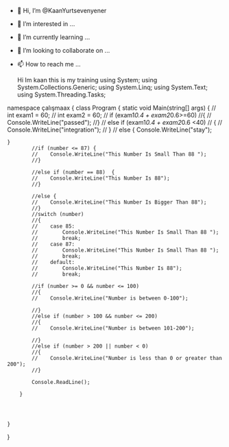 - 👋 Hi, I’m @KaanYurtsevenyener
- 👀 I’m interested in ...
- 🌱 I’m currently learning ...
- 💞️ I’m looking to collaborate on ...
- 📫 How to reach me ...

  Hi Im kaan this is my training
  using System;
using System.Collections.Generic;
using System.Linq;
using System.Text;
using System.Threading.Tasks;

namespace çalışmaax
{
    class Program
    {
        static void Main(string[] args)
        {
 //           int exam1 = 60;
 //           int exam2 = 60;
 //           if (exam1*0.4 + exam2*0.6>=60)
	//{
 //               Console.WriteLine("passed");
	//}
 //           else if (exam1*0.4 + exam2*0.6 <40)
 //           {
 //               Console.WriteLine("integration");
 //           }
 //           else
	{
                Console.WriteLine("stay");

	}
            //if (number <= 87) {
            //    Console.WriteLine("This Number Is Small Than 88 ");
            //}

            //else if (number == 88)  {
            //    Console.WriteLine("This Number Is 88");
            //}

            //else {
            //    Console.WriteLine("This Number Is Bigger Than 88");
            //}
            //switch (number)
            //{
            //    case 85:
            //        Console.WriteLine("This Number Is Small Than 88 ");
            //        break;
            //    case 87:
            //        Console.WriteLine("This Number Is Small Than 88 ");
            //        break;
            //    default:
            //        Console.WriteLine("This Number Is 88");
            //        break;

            //if (number >= 0 && number <= 100)
            //{
            //    Console.WriteLine("Number is between 0-100");

            //}
            //else if (number > 100 && number <= 200)
            //{
            //    Console.WriteLine("Number is between 101-200");

            //}
            //else if (number > 200 || number < 0)
            //{
            //    Console.WriteLine("Number is less than 0 or greater than 200");
            //}

            Console.ReadLine();

        }



        
    }

}

